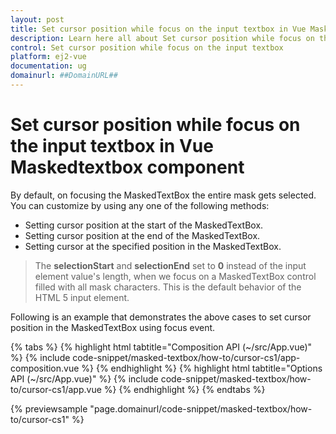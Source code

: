 ```yaml
---
layout: post
title: Set cursor position while focus on the input textbox in Vue Maskedtextbox component | Syncfusion
description: Learn here all about Set cursor position while focus on the input textbox in Syncfusion Vue Maskedtextbox component of Syncfusion Essential JS 2 and more.
control: Set cursor position while focus on the input textbox 
platform: ej2-vue
documentation: ug
domainurl: ##DomainURL##
---
```


# Set cursor position while focus on the input textbox in Vue Maskedtextbox component

By default, on focusing the MaskedTextBox the entire mask gets selected. You can customize by using any one of the following methods:

* Setting cursor position at the start of the MaskedTextBox.
* Setting cursor position at the end of the MaskedTextBox.
* Setting cursor at the specified position in the MaskedTextBox.

> The **selectionStart** and **selectionEnd** set to **0** instead of the input element value's length, when we focus on a MaskedTextBox control filled with all mask characters. This is the default behavior of the HTML 5 input element.

Following is an example that demonstrates the above cases to set cursor position in the MaskedTextBox using focus event.

{% tabs %}
{% highlight html tabtitle="Composition API (~/src/App.vue)" %}
{% include code-snippet/masked-textbox/how-to/cursor-cs1/app-composition.vue %}
{% endhighlight %}
{% highlight html tabtitle="Options API (~/src/App.vue)" %}
{% include code-snippet/masked-textbox/how-to/cursor-cs1/app.vue %}
{% endhighlight %}
{% endtabs %}
        
{% previewsample "page.domainurl/code-snippet/masked-textbox/how-to/cursor-cs1" %}